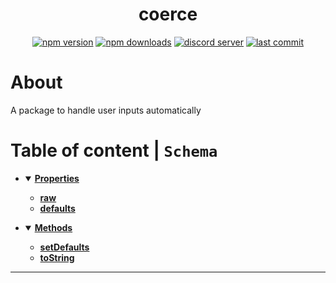 <div id="top" align="center">

# coerce
 
[![npm version](https://img.shields.io/npm/v/@protagonists/coerce)](https://npmjs.com/package/@protagonists/coerce)
[![npm downloads](https://img.shields.io/npm/dt/@protagonists/coerce)](https://npmjs.com/package/@protagonists/coerce)
[![discord server](https://img.shields.io/discord/937758194736955443?logo=discord&logoColor=white)](https://discord.gg/cwhj3EgqGP)
[![last commit](https://img.shields.io/github/last-commit/ThePywon/coerce)](https://github.com/ThePywon/coerce)
 
</div>


# About

A package to handle user inputs automatically

# Table of content | `Schema`

* <details open><summary><a href="#properties"><b>Properties</b></a></summary>
  <p>

  * [**raw**](#raw)
  * [**defaults**](#defaults)
    
  </p>
</details>

* <details open><summary><a href="#methods"><b>Methods</b></a></summary>
  <p>

  * [**setDefaults**](#setdefaults)
  * [**toString**](#tostring)
    
  </p>
</details>

---

